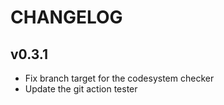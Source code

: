 # CHANGELOG

## v0.3.1

- Fix branch target for the codesystem checker
- Update the git action tester
